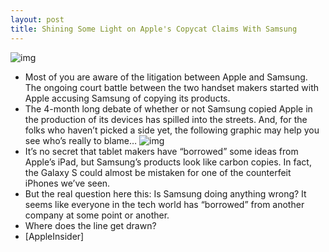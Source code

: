 ```yaml
---
layout: post
title: Shining Some Light on Apple's Copycat Claims With Samsung
---
```

![img](http://media.idownloadblog.com/wp-content/uploads/2011/08/Screen-Shot-2011-08-21-at-2.57.15-PM-e1313956741611.png)
* Most of you are aware of the litigation between Apple and Samsung. The ongoing court battle between the two handset makers started with Apple accusing Samsung of copying its products.
* The 4-month long debate of whether or not Samsung copied Apple in the production of its devices has spilled into the streets. And, for the folks who haven’t picked a side yet, the following graphic may help you see who’s really to blame…
![img](http://media.idownloadblog.com/wp-content/uploads/2011/08/samsung-vs.-apple-e1313955567548.jpg)
* It’s no secret that tablet makers have “borrowed” some ideas from Apple’s iPad, but Samsung’s products look like carbon copies. In fact, the Galaxy S could almost be mistaken for one of the counterfeit iPhones we’ve seen.
* But the real question here this: Is Samsung doing anything wrong? It seems like everyone in the tech world has “borrowed” from another company at some point or another.
* Where does the line get drawn?
* [AppleInsider]

